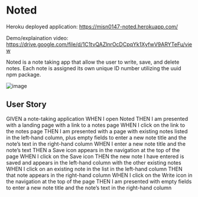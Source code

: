 # Noted

Heroku deployed application: https://misn0147-noted.herokuapp.com/

Demo/explaination video: https://drive.google.com/file/d/1C1tvQAZlnrOcDCpqYk1XyfwV9ARYTeFu/view

Noted is a note taking app that allow the user to write, save, and delete notes. Each note is assigned its own unique ID number utilizing the uuid npm package.

![image](https://user-images.githubusercontent.com/79875711/120874858-3323f100-c56e-11eb-9e35-e65ea0118093.png)



## User Story

GIVEN a note-taking application
WHEN I open Noted
THEN I am presented with a landing page with a link to a notes page
WHEN I click on the link to the notes page
THEN I am presented with a page with existing notes listed in the left-hand column, plus empty fields to enter a new note title and the note’s text in the right-hand column
WHEN I enter a new note title and the note’s text
THEN a Save icon appears in the navigation at the top of the page
WHEN I click on the Save icon
THEN the new note I have entered is saved and appears in the left-hand column with the other existing notes
WHEN I click on an existing note in the list in the left-hand column
THEN that note appears in the right-hand column
WHEN I click on the Write icon in the navigation at the top of the page
THEN I am presented with empty fields to enter a new note title and the note’s text in the right-hand column

